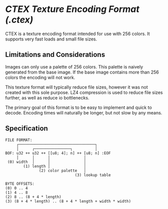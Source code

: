 # *CTEX Texture Encoding Format (.ctex)*

CTEX is a texture encoding format intended for use with 256 colors.
It supports very fast loads and small file sizes.

## Limitations and Considerations
Images can only use a palette of 256 colors.
This palette is naively generated from the base image.
If the base image contains more than 256 colors the encoding will not work.

This texture format will typically reduce file sizes, however it was not created with this sole purpose.
LZ4 compression is used to reduce file sizes further, as well as reduce io bottlenecks.

The primary goal of this format is to be easy to implement and quick to decode.
Encoding times will naturally be longer, but not slow by any means.

## Specification
```
FILE FORMAT:
     ┌──────────────────────────────────┐
     │      ┌────────────────┐          │
BOF: u32 ++ u32 ++ [[u8; 4]; n] ++ [u8; n] :EOF
     │      │      │               │
 (0) width  │      │               │
        (1) length │               │
               (2) color palette   │
                               (3) lookup table

BYTE OFFSETS:
(0) 0 .. 4
(1) 4 .. 8
(2) 8 .. (8 + 4 * length)
(3) (8 + 4 * length) .. (8 + 4 * length + width * width)
```
